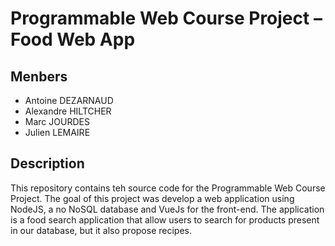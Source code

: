 # Programmable Web Course Project – Food Web App

## Menbers
* Antoine DEZARNAUD
* Alexandre HILTCHER
* Marc JOURDES
* Julien LEMAIRE

## Description 

This repository contains teh source code for the Programmable Web Course Project. 
The goal of this project was develop a web application using NodeJS, a no NoSQL database and VueJs for the front-end.
The application is a food search application that allow users to search for products present in our database, but it also propose recipes.
